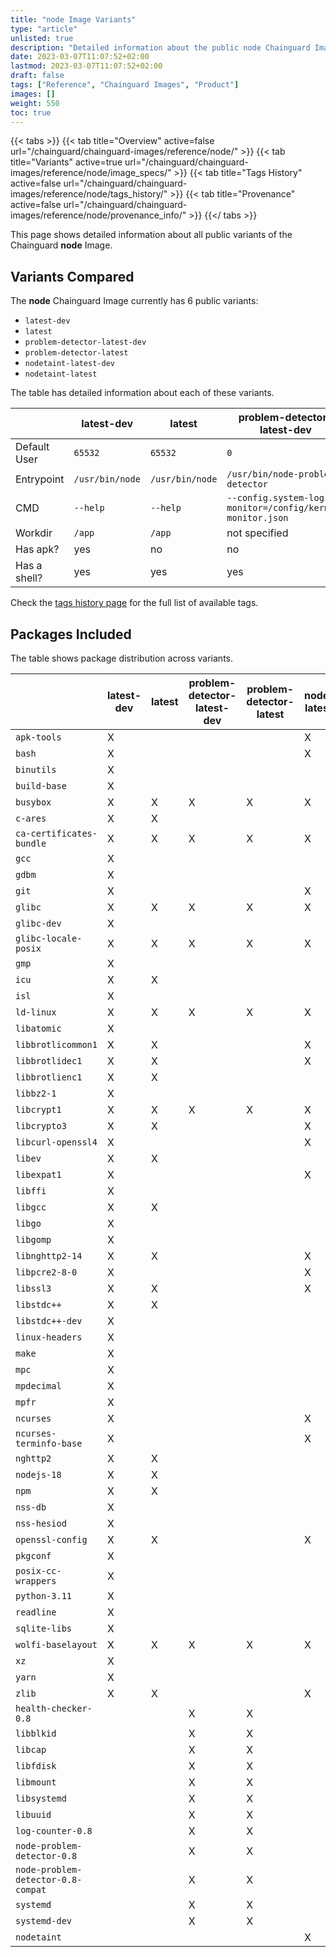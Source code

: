 ```yaml
---
title: "node Image Variants"
type: "article"
unlisted: true
description: "Detailed information about the public node Chainguard Image variants"
date: 2023-03-07T11:07:52+02:00
lastmod: 2023-03-07T11:07:52+02:00
draft: false
tags: ["Reference", "Chainguard Images", "Product"]
images: []
weight: 550
toc: true
---
```


{{< tabs >}}
{{< tab title="Overview" active=false url="/chainguard/chainguard-images/reference/node/" >}}
{{< tab title="Variants" active=true url="/chainguard/chainguard-images/reference/node/image_specs/" >}}
{{< tab title="Tags History" active=false url="/chainguard/chainguard-images/reference/node/tags_history/" >}}
{{< tab title="Provenance" active=false url="/chainguard/chainguard-images/reference/node/provenance_info/" >}}
{{</ tabs >}}

This page shows detailed information about all public variants of the Chainguard **node** Image.

## Variants Compared
The **node** Chainguard Image currently has 6 public variants: 

- `latest-dev`
- `latest`
- `problem-detector-latest-dev`
- `problem-detector-latest`
- `nodetaint-latest-dev`
- `nodetaint-latest`

The table has detailed information about each of these variants.

|              | latest-dev      | latest          | problem-detector-latest-dev                               | problem-detector-latest                                   | nodetaint-latest-dev | nodetaint-latest     |
|--------------|-----------------|-----------------|-----------------------------------------------------------|-----------------------------------------------------------|----------------------|----------------------|
| Default User | `65532`         | `65532`         | `0`                                                       | `0`                                                       | `65532`              | `65532`              |
| Entrypoint   | `/usr/bin/node` | `/usr/bin/node` | `/usr/bin/node-problem-detector`                          | `/usr/bin/node-problem-detector`                          | `/usr/bin/nodetaint` | `/usr/bin/nodetaint` |
| CMD          | `--help`        | `--help`        | `--config.system-log-monitor=/config/kernel-monitor.json` | `--config.system-log-monitor=/config/kernel-monitor.json` | not specified        | not specified        |
| Workdir      | `/app`          | `/app`          | not specified                                             | not specified                                             | not specified        | not specified        |
| Has apk?     | yes             | no              | no                                                        | no                                                        | yes                  | no                   |
| Has a shell? | yes             | yes             | yes                                                       | yes                                                       | yes                  | no                   |

Check the [tags history page](/chainguard/chainguard-images/reference/node/tags_history/) for the full list of available tags.

## Packages Included
The table shows package distribution across variants.

|                                    | latest-dev | latest | problem-detector-latest-dev | problem-detector-latest | nodetaint-latest-dev | nodetaint-latest |
|------------------------------------|------------|--------|-----------------------------|-------------------------|----------------------|------------------|
| `apk-tools`                        | X          |        |                             |                         | X                    |                  |
| `bash`                             | X          |        |                             |                         | X                    |                  |
| `binutils`                         | X          |        |                             |                         |                      |                  |
| `build-base`                       | X          |        |                             |                         |                      |                  |
| `busybox`                          | X          | X      | X                           | X                       | X                    |                  |
| `c-ares`                           | X          | X      |                             |                         |                      |                  |
| `ca-certificates-bundle`           | X          | X      | X                           | X                       | X                    | X                |
| `gcc`                              | X          |        |                             |                         |                      |                  |
| `gdbm`                             | X          |        |                             |                         |                      |                  |
| `git`                              | X          |        |                             |                         | X                    |                  |
| `glibc`                            | X          | X      | X                           | X                       | X                    |                  |
| `glibc-dev`                        | X          |        |                             |                         |                      |                  |
| `glibc-locale-posix`               | X          | X      | X                           | X                       | X                    |                  |
| `gmp`                              | X          |        |                             |                         |                      |                  |
| `icu`                              | X          | X      |                             |                         |                      |                  |
| `isl`                              | X          |        |                             |                         |                      |                  |
| `ld-linux`                         | X          | X      | X                           | X                       | X                    |                  |
| `libatomic`                        | X          |        |                             |                         |                      |                  |
| `libbrotlicommon1`                 | X          | X      |                             |                         | X                    |                  |
| `libbrotlidec1`                    | X          | X      |                             |                         | X                    |                  |
| `libbrotlienc1`                    | X          | X      |                             |                         |                      |                  |
| `libbz2-1`                         | X          |        |                             |                         |                      |                  |
| `libcrypt1`                        | X          | X      | X                           | X                       | X                    |                  |
| `libcrypto3`                       | X          | X      |                             |                         | X                    |                  |
| `libcurl-openssl4`                 | X          |        |                             |                         | X                    |                  |
| `libev`                            | X          | X      |                             |                         |                      |                  |
| `libexpat1`                        | X          |        |                             |                         | X                    |                  |
| `libffi`                           | X          |        |                             |                         |                      |                  |
| `libgcc`                           | X          | X      |                             |                         |                      |                  |
| `libgo`                            | X          |        |                             |                         |                      |                  |
| `libgomp`                          | X          |        |                             |                         |                      |                  |
| `libnghttp2-14`                    | X          | X      |                             |                         | X                    |                  |
| `libpcre2-8-0`                     | X          |        |                             |                         | X                    |                  |
| `libssl3`                          | X          | X      |                             |                         | X                    |                  |
| `libstdc++`                        | X          | X      |                             |                         |                      |                  |
| `libstdc++-dev`                    | X          |        |                             |                         |                      |                  |
| `linux-headers`                    | X          |        |                             |                         |                      |                  |
| `make`                             | X          |        |                             |                         |                      |                  |
| `mpc`                              | X          |        |                             |                         |                      |                  |
| `mpdecimal`                        | X          |        |                             |                         |                      |                  |
| `mpfr`                             | X          |        |                             |                         |                      |                  |
| `ncurses`                          | X          |        |                             |                         | X                    |                  |
| `ncurses-terminfo-base`            | X          |        |                             |                         | X                    |                  |
| `nghttp2`                          | X          | X      |                             |                         |                      |                  |
| `nodejs-18`                        | X          | X      |                             |                         |                      |                  |
| `npm`                              | X          | X      |                             |                         |                      |                  |
| `nss-db`                           | X          |        |                             |                         |                      |                  |
| `nss-hesiod`                       | X          |        |                             |                         |                      |                  |
| `openssl-config`                   | X          | X      |                             |                         | X                    |                  |
| `pkgconf`                          | X          |        |                             |                         |                      |                  |
| `posix-cc-wrappers`                | X          |        |                             |                         |                      |                  |
| `python-3.11`                      | X          |        |                             |                         |                      |                  |
| `readline`                         | X          |        |                             |                         |                      |                  |
| `sqlite-libs`                      | X          |        |                             |                         |                      |                  |
| `wolfi-baselayout`                 | X          | X      | X                           | X                       | X                    | X                |
| `xz`                               | X          |        |                             |                         |                      |                  |
| `yarn`                             | X          |        |                             |                         |                      |                  |
| `zlib`                             | X          | X      |                             |                         | X                    |                  |
| `health-checker-0.8`               |            |        | X                           | X                       |                      |                  |
| `libblkid`                         |            |        | X                           | X                       |                      |                  |
| `libcap`                           |            |        | X                           | X                       |                      |                  |
| `libfdisk`                         |            |        | X                           | X                       |                      |                  |
| `libmount`                         |            |        | X                           | X                       |                      |                  |
| `libsystemd`                       |            |        | X                           | X                       |                      |                  |
| `libuuid`                          |            |        | X                           | X                       |                      |                  |
| `log-counter-0.8`                  |            |        | X                           | X                       |                      |                  |
| `node-problem-detector-0.8`        |            |        | X                           | X                       |                      |                  |
| `node-problem-detector-0.8-compat` |            |        | X                           | X                       |                      |                  |
| `systemd`                          |            |        | X                           | X                       |                      |                  |
| `systemd-dev`                      |            |        | X                           | X                       |                      |                  |
| `nodetaint`                        |            |        |                             |                         | X                    | X                |

